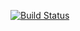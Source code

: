 [![Build Status](https://app.travis-ci.com/paketchino/job4j_dreamjob.svg?branch=main)](https://app.travis-ci.com/paketchino/job4j_dreamjob)